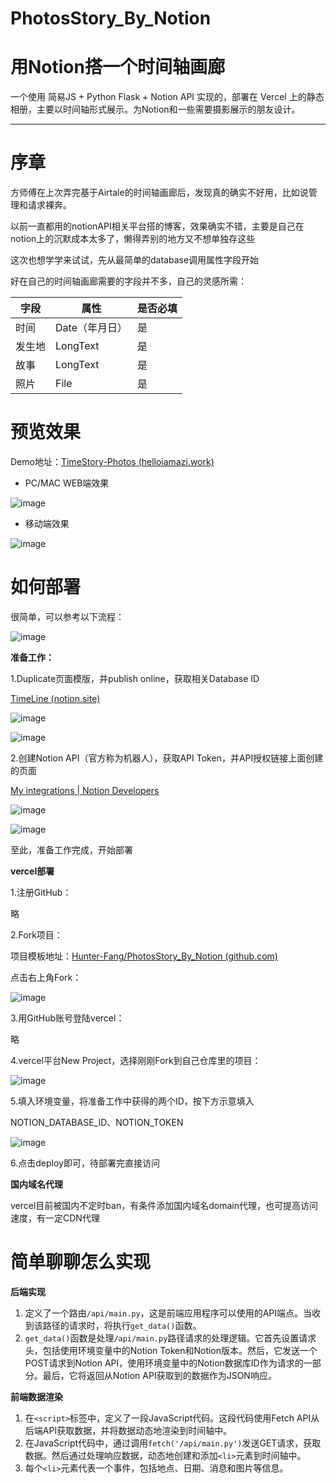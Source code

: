 # PhotosStory_By_Notion

# 用Notion搭一个时间轴画廊

一个使用 简易JS + Python Flask + Notion API 实现的，部署在 Vercel 上的静态相册，主要以时间轴形式展示。为Notion和一些需要摄影展示的朋友设计。

---

# **序章**

方师傅在上次弄完基于Airtale的时间轴画廊后，发现真的确实不好用，比如说管理和请求裸奔。

以前一直都用的notionAPI相关平台搭的博客，效果确实不错，主要是自己在notion上的沉默成本太多了，懒得弄别的地方又不想单独存这些

这次也想学学来试试，先从最简单的database调用属性字段开始

好在自己的时间轴画廊需要的字段并不多，自己的灵感所需：

| 字段 | 属性 | 是否必填 |
| --- | --- | --- |
| 时间 | Date（年月日） | 是 |
| 发生地 | LongText | 是 |
| 故事 | LongText | 是 |
| 照片 | File | 是 |

# **预览效果**

Demo地址：[TimeStory-Photos (helloiamazi.work)](https://timeline.helloiamazi.work/)

- PC/MAC WEB端效果

![image](https://github.com/Hunter-Fang/PhotosStory_By_Notion/assets/50197260/2d615e2b-e42e-49a8-8045-36135e47bbbc)


- 移动端效果

![image](https://github.com/Hunter-Fang/PhotosStory_By_Notion/assets/50197260/e198ed1b-6d1e-47cd-a9ba-780772c64ef9)


# **如何部署**

很简单，可以参考以下流程：

![image](https://github.com/Hunter-Fang/PhotosStory_By_Notion/assets/50197260/02865365-3c6a-4082-82f7-af582ac1d528)


**准备工作：**

1.Duplicate页面模版，并publish online，获取相关Database ID

[TimeLine (notion.site)](https://www.notion.so/e649801ccfa24c59b903148531d60783?pvs=21)

![image](https://github.com/Hunter-Fang/PhotosStory_By_Notion/assets/50197260/33e3f94e-6159-4d73-8690-51ad1b59ece1)

![image](https://github.com/Hunter-Fang/PhotosStory_By_Notion/assets/50197260/7ee1155a-9c21-42ea-b927-b1aa5ecd388f)


2.创建Notion API（官方称为机器人），获取API Token，并API授权链接上面创建的页面

[My integrations | Notion Developers](https://www.notion.so/my-integrations)

![image](https://github.com/Hunter-Fang/PhotosStory_By_Notion/assets/50197260/bb7be318-ba7f-4864-8890-d085956eee10)

![image](https://github.com/Hunter-Fang/PhotosStory_By_Notion/assets/50197260/c9fb56af-8cbc-47c2-afd5-3754edc20933)


至此，准备工作完成，开始部署

**vercel部署**

1.注册GitHub：

略

2.Fork项目：

项目模板地址：[Hunter-Fang/PhotosStory_By_Notion (github.com)](https://github.com/Hunter-Fang/PhotosStory_By_Notion/tree/main)

点击右上角Fork：

![image](https://github.com/Hunter-Fang/PhotosStory_By_Notion/assets/50197260/f3b6b3c0-01d8-4ce9-8a68-bd0b130047a0)


3.用GitHub账号登陆vercel：

略

4.vercel平台New Project，选择刚刚Fork到自己仓库里的项目：

![image](https://github.com/Hunter-Fang/PhotosStory_By_Notion/assets/50197260/3ec5cdc1-3f5c-4441-ad08-3f5c7acf18fe)


5.填入环境变量，将准备工作中获得的两个ID，按下方示意填入

NOTION_DATABASE_ID、NOTION_TOKEN

![image](https://github.com/Hunter-Fang/PhotosStory_By_Notion/assets/50197260/2df87df0-3167-4981-84bf-fd3ddcf47b43)


6.点击deploy即可，待部署完直接访问

**国内域名代理**

vercel目前被国内不定时ban，有条件添加国内域名domain代理，也可提高访问速度，有一定CDN代理

# 简单聊聊怎么实现

**后端实现**

1. 定义了一个路由`/api/main.py`，这是前端应用程序可以使用的API端点。当收到该路径的请求时，将执行`get_data()`函数。
2. `get_data()`函数是处理`/api/main.py`路径请求的处理逻辑。它首先设置请求头，包括使用环境变量中的Notion Token和Notion版本。然后，它发送一个POST请求到Notion API，使用环境变量中的Notion数据库ID作为请求的一部分。最后，它将返回从Notion API获取到的数据作为JSON响应。

**前端数据渲染**

1. 在`<script>`标签中，定义了一段JavaScript代码。这段代码使用Fetch API从后端API获取数据，并将数据动态地渲染到时间轴中。
2. 在JavaScript代码中，通过调用`fetch('/api/main.py')`发送GET请求，获取数据。然后通过处理响应数据，动态地创建和添加`<li>`元素到时间轴中。
3. 每个`<li>`元素代表一个事件，包括地点、日期、消息和图片等信息。
